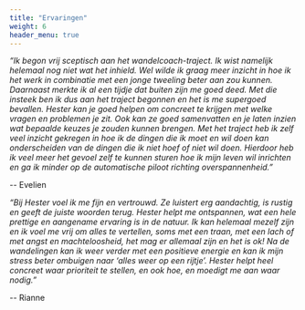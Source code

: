 ```yaml
---
title: "Ervaringen"
weight: 6
header_menu: true
---
```


*“Ik begon vrij sceptisch aan het wandelcoach-traject. Ik wist namelijk helemaal nog niet wat het inhield. Wel wilde ik graag meer inzicht in hoe ik het werk in combinatie met een jonge tweeling beter aan zou kunnen. Daarnaast merkte ik al een tijdje dat buiten zijn me goed deed.
Met die insteek ben ik dus aan het traject begonnen en het is me supergoed bevallen. Hester kan je goed helpen om concreet te krijgen met welke vragen en problemen je zit. Ook kan ze goed samenvatten en je laten inzien wat bepaalde keuzes je zouden kunnen brengen. Met het traject heb ik zelf veel inzicht gekregen in hoe ik de dingen die ik moet en wil doen kan onderscheiden van de dingen die ik niet hoef of niet wil doen. Hierdoor heb ik veel meer het gevoel zelf te kunnen sturen hoe ik mijn leven wil inrichten en ga ik minder op de automatische piloot richting overspannenheid.”*

 -- Evelien

*“Bij Hester voel ik me fijn en vertrouwd. Ze luistert erg aandachtig, is rustig en geeft de juiste woorden terug. Hester helpt me ontspannen, wat een hele prettige en aangename ervaring is in de natuur. Ik kan helemaal mezelf zijn en ik voel me vrij om alles te vertellen, soms met een traan, met een lach of met angst en machteloosheid, het mag er allemaal zijn en het is ok!
Na de wandelingen kan ik weer verder met een positieve energie en kan ik mijn stress beter ombuigen naar ‘alles weer op een rijtje’. Hester helpt heel concreet waar prioriteit te stellen, en ook hoe, en moedigt me aan waar nodig.”*

 -- Rianne

